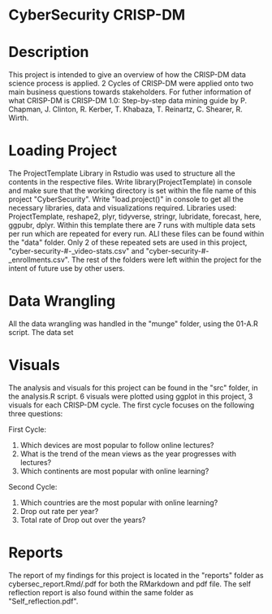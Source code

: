 # CyberSecurity CRISP-DM

# Description

This project is intended to give an overview of how the CRISP-DM data science process
is applied. 2 Cycles of CRISP-DM were applied onto two main business questions towards stakeholders.
For futher information of what CRISP-DM is CRISP-DM 1.0: Step-by-step data mining guide by P. Chapman, J. Clinton, R. Kerber, T. Khabaza, T. Reinartz, C. Shearer, R. Wirth.

# Loading Project

The ProjectTemplate Library in Rstudio was used to structure all the contents in the respective files.
Write library(ProjectTemplate) in console and make sure that the working directory is set within the file name of this project "CyberSecurity". Write "load.project()" in console to get all the necessary libraries, data and visualizations required.
Libraries used: ProjectTemplate, reshape2, plyr, tidyverse, stringr, lubridate, forecast, here, ggpubr, dplyr.
Within this template there are 7 runs with multiple data sets per run which are repeated for every run. ALl these files can be found within the "data" folder. Only 2 of these repeated sets are used in this project, "cyber-security-#-_video-stats.csv" and "cyber-security-#-_enrollments.csv". The rest of the folders were left within the project for the intent of future use by other users.

# Data Wrangling
All the data wrangling was handled in the "munge" folder, using the 01-A.R script.
The data set



# Visuals
The analysis and visuals for this project can be found in the "src" folder, in the analysis.R script.
6 visuals were plotted using ggplot in this project, 3 visuals for each CRISP-DM cycle. The first cycle focuses on the following three questions:

First Cycle:
1. Which devices are most popular to follow online lectures?
2. What is the trend of the mean views as the year progresses with lectures?
3. Which continents are most popular with online learning?

Second Cycle:
1. Which countries are the most popular with online learning?
2. Drop out rate per year?
3. Total rate of Drop out over the years?

# Reports
The report of my findings for this project is located in the "reports" folder as cybersec_report.Rmd/.pdf for both the RMarkdown and pdf file. The self reflection report is also found within the same folder as "Self_reflection.pdf". 

